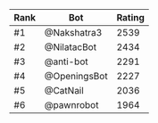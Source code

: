 Rank|Bot|Rating
---|---|---
#1|@Nakshatra3|2539
#2|@NilatacBot|2434
#3|@anti-bot|2291
#4|@OpeningsBot|2227
#5|@CatNail|2036
#6|@pawnrobot|1964

